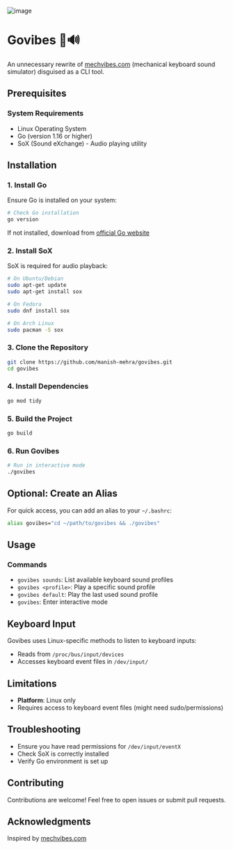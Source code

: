 ![image](https://github.com/user-attachments/assets/07499aaa-c991-44b2-b366-2f43a17f4957)

# Govibes 🎹🔊
An unnecessary rewrite of [mechvibes.com](https://mechvibes.com) (mechanical keyboard sound simulator) disguised as a CLI tool.

## Prerequisites

### System Requirements
- Linux Operating System
- Go (version 1.16 or higher)
- SoX (Sound eXchange) - Audio playing utility

## Installation

### 1. Install Go
Ensure Go is installed on your system:
```bash
# Check Go installation
go version
```
If not installed, download from [official Go website](https://golang.org/dl/)

### 2. Install SoX
SoX is required for audio playback:
```bash
# On Ubuntu/Debian
sudo apt-get update
sudo apt-get install sox

# On Fedora
sudo dnf install sox

# On Arch Linux
sudo pacman -S sox
```

### 3. Clone the Repository
```bash
git clone https://github.com/manish-mehra/govibes.git
cd govibes
```

### 4. Install Dependencies
```bash
go mod tidy
```

### 5. Build the Project
```bash
go build
```

### 6. Run Govibes
```bash
# Run in interactive mode
./govibes
```

## Optional: Create an Alias
For quick access, you can add an alias to your `~/.bashrc`:
```bash
alias govibes="cd ~/path/to/govibes && ./govibes"
```

## Usage

### Commands
- `govibes sounds`: List available keyboard sound profiles
- `govibes <profile>`: Play a specific sound profile
- `govibes default`: Play the last used sound profile
- `govibes`: Enter interactive mode

## Keyboard Input
Govibes uses Linux-specific methods to listen to keyboard inputs:
- Reads from `/proc/bus/input/devices`
- Accesses keyboard event files in `/dev/input/`

## Limitations
- **Platform**: Linux only
- Requires access to keyboard event files (might need sudo/permissions)

## Troubleshooting
- Ensure you have read permissions for `/dev/input/eventX`
- Check SoX is correctly installed
- Verify Go environment is set up

## Contributing
Contributions are welcome! Feel free to open issues or submit pull requests.

## Acknowledgments
Inspired by [mechvibes.com](https://mechvibes.com)
